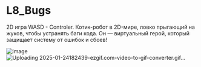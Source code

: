 # L8_Bugs
2D игра WASD - Controler.
Котик-робот в 2D-мире, ловко прыгающий на жуков, чтобы устранять баги кода. 
Он — виртуальный герой, который защищает систему от ошибок и сбоев!

![image](https://github.com/user-attachments/assets/5fb8d2f3-5e23-488a-90cd-8959c2fe9410)
![Uploading 2025-01-24182439-ezgif.com-video-to-gif-converter.gif…]()
